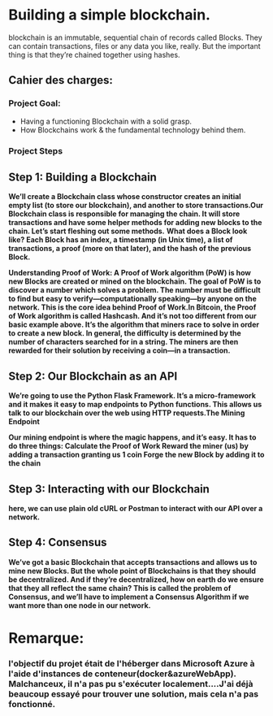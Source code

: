 # Building a simple blockchain.
 blockchain is an immutable, sequential chain of records called Blocks. They can contain transactions, files or any data you like, really. But the important thing is that they’re chained together using hashes.

 
 
 ## Cahier des charges:
 
### Project Goal:
- Having a functioning Blockchain with a solid grasp.
- How Blockchains work & the fundamental technology behind them.
 
### Project Steps 
## Step 1: Building a Blockchain

**We’ll create a Blockchain class whose constructor creates an initial empty list (to store our blockchain), and another to store transactions.Our Blockchain class is responsible for managing the chain. It will store transactions and have some helper methods for adding new blocks to the chain. Let’s start fleshing out some methods.**
**What does a Block look like?
Each Block has an index, a timestamp (in Unix time), a list of transactions, a proof (more on that later), and the hash of the previous Block.**


**Understanding Proof of Work:
A Proof of Work algorithm (PoW) is how new Blocks are created or mined on the blockchain. The goal of PoW is to discover a number which solves a problem. The number must be difficult to find but easy to verify—computationally speaking—by anyone on the network. This is the core idea behind Proof of Work.In Bitcoin, the Proof of Work algorithm is called Hashcash. And it’s not too different from our basic example above. It’s the algorithm that miners race to solve in order to create a new block. In general, the difficulty is determined by the number of characters searched for in a string. The miners are then rewarded for their solution by receiving a coin—in a transaction.**
## Step 2: Our Blockchain as an API

**We’re going to use the Python Flask Framework. It’s a micro-framework and it makes it easy to map endpoints to Python functions. This allows us talk to our blockchain over the web using HTTP requests.The Mining Endpoint**

**Our mining endpoint is where the magic happens, and it’s easy. It has to do three things:
Calculate the Proof of Work
Reward the miner (us) by adding a transaction granting us 1 coin
Forge the new Block by adding it to the chain**

## Step 3: Interacting with our Blockchain
 **here, we can use plain old cURL or Postman to interact with our API over a network.**
## Step 4: Consensus
**We’ve got a basic Blockchain that accepts transactions and allows us to mine new Blocks. But the whole point of Blockchains is that they should be decentralized. And if they’re decentralized, how on earth do we ensure that they all reflect the same chain? This is called the problem of Consensus, and we’ll have to implement a Consensus Algorithm if we want more than one node in our network.**

### 




# Remarque:
### l'objectif du projet était de l'héberger dans Microsoft Azure à l'aide d'instances de conteneur(docker&azureWebApp). Malchanceux, il n'a pas pu s'exécuter localement....J'ai déjà beaucoup essayé pour trouver une solution, mais cela n'a pas fonctionné.
